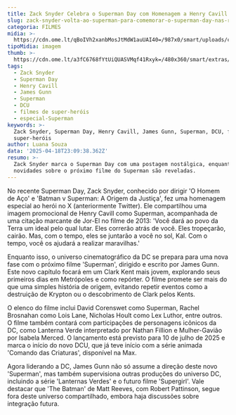 ```yaml
---
title: Zack Snyder Celebra o Superman Day com Homenagem a Henry Cavill
slug: zack-snyder-volta-ao-superman-para-comemorar-o-superman-day-nas-redes
categoria: FILMES
midia: >-
  https://cdn.ome.lt/qBoIVh2xanbMosJtMdW1auUAI40=/987x0/smart/uploads/conteudo/fotos/Design_sem_nome_-_2025-04-18T194508.045.png
tipoMidia: imagem
thumb: >-
  https://cdn.ome.lt/a3fC6768fYtUiQUASVMqf41Rxyk=/480x360/smart/extras/conteudos/Design_sem_nome_-_2025-04-18T194508.045.png
tags:
  - Zack Snyder
  - Superman Day
  - Henry Cavill
  - James Gunn
  - Superman
  - DCU
  - filmes de super-heróis
  - especial-Superman
keywords: >-
  Zack Snyder, Superman Day, Henry Cavill, James Gunn, Superman, DCU, filmes de
  super-heróis
author: Luana Souza
data: '2025-04-18T23:09:38.362Z'
resumo: >-
  Zack Snyder marca o Superman Day com uma postagem nostálgica, enquanto
  novidades sobre o próximo filme do Superman são reveladas.
---
```


No recente Superman Day, Zack Snyder, conhecido por dirigir 'O Homem de Aço' e 'Batman v Superman: A Origem da Justiça', fez uma homenagem especial ao herói no X (anteriormente Twitter). Ele compartilhou uma imagem promocional de Henry Cavill como Superman, acompanhada de uma citação marcante de Jor-El no filme de 2013: 'Você dará ao povo da Terra um ideal pelo qual lutar. Eles correrão atrás de você. Eles tropeçarão, cairão. Mas, com o tempo, eles se juntarão a você no sol, Kal. Com o tempo, você os ajudará a realizar maravilhas.'

<blockquote class="twitter-tweet"><a href="https://twitter.com/user/status/1913271863620546908"></a></blockquote>

Enquanto isso, o universo cinematográfico da DC se prepara para uma nova fase com o próximo filme 'Superman', dirigido e escrito por James Gunn. Este novo capítulo focará em um Clark Kent mais jovem, explorando seus primeiros dias em Metrópoles e como repórter. O filme promete ser mais do que uma simples história de origem, evitando repetir eventos como a destruição de Krypton ou o descobrimento de Clark pelos Kents.

O elenco do filme inclui David Corenswet como Superman, Rachel Brosnahan como Lois Lane, Nicholas Hoult como Lex Luthor, entre outros. O filme também contará com participações de personagens icônicos da DC, como Lanterna Verde interpretado por Nathan Fillion e Mulher-Gavião por Isabela Merced. O lançamento está previsto para 10 de julho de 2025 e marca o início do novo DCU, que já teve início com a série animada 'Comando das Criaturas', disponível na Max.

Agora liderando a DC, James Gunn não só assume a direção deste novo 'Superman', mas também supervisiona outras produções do universo DC, incluindo a série 'Lanternas Verdes' e o futuro filme 'Supergirl'. Vale destacar que 'The Batman' de Matt Reeves, com Robert Pattinson, segue fora deste universo compartilhado, embora haja discussões sobre integração futura.
